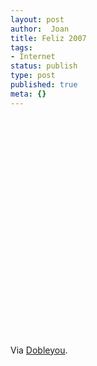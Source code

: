 ```yaml
---
layout: post
author:  Joan
title: Feliz 2007
tags:
- Internet
status: publish
type: post
published: true
meta: {}
---
```

<object width="425" height="350"><param name="movie" value="http://www.youtube.com/v/xUin06U0EPg"></param><embed src="http://www.youtube.com/v/xUin06U0EPg" type="application/x-shockwave-flash" width="425" height="350"></embed></object>

Via <a href="http://www.dobleyou.com">Dobleyou</a>.
